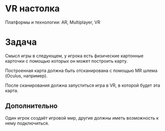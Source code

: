# VR настолка

Платформы и технологии: AR, Multiplayer, VR

# Задача

Смысл игры в следующем, у игрока есть физические картонные карточки с помощью которых он может построить карту.

Построенная карта должна быть отсканирована с помощью MR шлема (Oculus, например).

После сканирования должна запуститься игра в VR, в которой будет эта карта.

## Дополнительно

Один игрок создаёт игровой мир, другие должны иметь возможность к нему подключиться.
